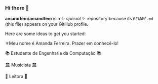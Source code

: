 ### Hi there 👋


**amandfem/amandfem** is a ✨ _special_ ✨ repository because its `README.md` (this file) appears on your GitHub profile.

Here are some ideas to get you started:

 ⚜️Meu nome é Amanda Ferreira. Prazer em conhecê-lo!
 
📚 Estudante de Engenharia da Computação 📚

🏛 Musicista 🏛

👾 Leitora 👾


